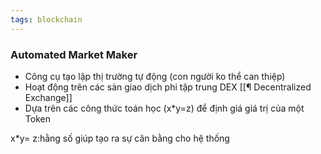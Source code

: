 ```yaml
---
tags: blockchain
---
```


### Automated Market Maker
* Công cụ tạo lập thị trường tự động (con người ko thể can thiệp)
* Hoạt động trên các sàn giao dịch phi tập trung DEX [[¶ Decentralized Exchange]]
* Dựa trên các công thức toán học (x*y=z) để định giá giá trị của một Token

x*y= z:hằng số
giúp tạo ra sự cân bằng cho hệ thống